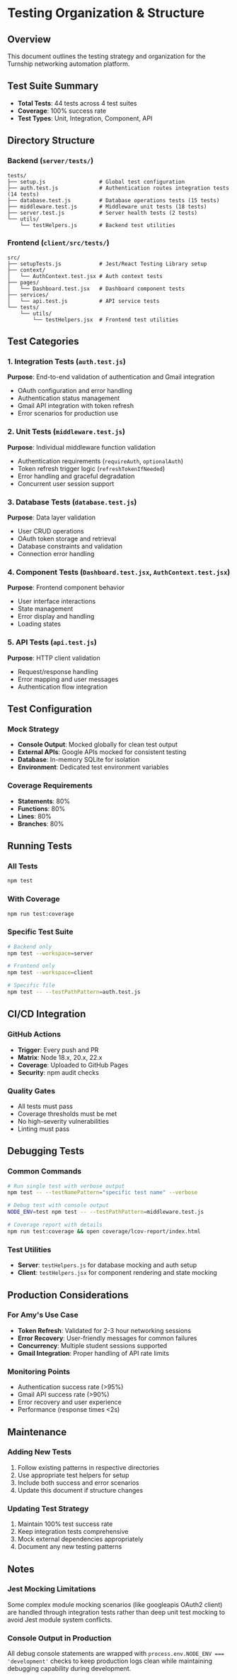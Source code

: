 # Testing Organization & Structure

## Overview
This document outlines the testing strategy and organization for the Turnship networking automation platform.

## Test Suite Summary
- **Total Tests**: 44 tests across 4 test suites
- **Coverage**: 100% success rate
- **Test Types**: Unit, Integration, Component, API

## Directory Structure

### Backend (`server/tests/`)
```
tests/
├── setup.js                 # Global test configuration
├── auth.test.js             # Authentication routes integration tests (14 tests)
├── database.test.js         # Database operations tests (15 tests)  
├── middleware.test.js       # Middleware unit tests (18 tests)
├── server.test.js           # Server health tests (2 tests)
└── utils/
    └── testHelpers.js       # Backend test utilities
```

### Frontend (`client/src/tests/`)
```
src/
├── setupTests.js            # Jest/React Testing Library setup
├── context/
│   └── AuthContext.test.jsx # Auth context tests
├── pages/
│   └── Dashboard.test.jsx   # Dashboard component tests
├── services/
│   └── api.test.js          # API service tests
└── tests/
    └── utils/
        └── testHelpers.jsx  # Frontend test utilities
```

## Test Categories

### 1. Integration Tests (`auth.test.js`)
**Purpose**: End-to-end validation of authentication and Gmail integration
- OAuth configuration and error handling
- Authentication status management
- Gmail API integration with token refresh
- Error scenarios for production use

### 2. Unit Tests (`middleware.test.js`)
**Purpose**: Individual middleware function validation
- Authentication requirements (`requireAuth`, `optionalAuth`)
- Token refresh trigger logic (`refreshTokenIfNeeded`)
- Error handling and graceful degradation
- Concurrent user session support

### 3. Database Tests (`database.test.js`)
**Purpose**: Data layer validation
- User CRUD operations
- OAuth token storage and retrieval
- Database constraints and validation
- Connection error handling

### 4. Component Tests (`Dashboard.test.jsx`, `AuthContext.test.jsx`)
**Purpose**: Frontend component behavior
- User interface interactions
- State management
- Error display and handling
- Loading states

### 5. API Tests (`api.test.js`)
**Purpose**: HTTP client validation
- Request/response handling
- Error mapping and user messages
- Authentication flow integration

## Test Configuration

### Mock Strategy
- **Console Output**: Mocked globally for clean test output
- **External APIs**: Google APIs mocked for consistent testing
- **Database**: In-memory SQLite for isolation
- **Environment**: Dedicated test environment variables

### Coverage Requirements
- **Statements**: 80%
- **Functions**: 80% 
- **Lines**: 80%
- **Branches**: 80%

## Running Tests

### All Tests
```bash
npm test
```

### With Coverage
```bash
npm run test:coverage
```

### Specific Test Suite
```bash
# Backend only
npm test --workspace=server

# Frontend only  
npm test --workspace=client

# Specific file
npm test -- --testPathPattern=auth.test.js
```

## CI/CD Integration

### GitHub Actions
- **Trigger**: Every push and PR
- **Matrix**: Node 18.x, 20.x, 22.x
- **Coverage**: Uploaded to GitHub Pages
- **Security**: npm audit checks

### Quality Gates
- All tests must pass
- Coverage thresholds must be met
- No high-severity vulnerabilities
- Linting must pass

## Debugging Tests

### Common Commands
```bash
# Run single test with verbose output
npm test -- --testNamePattern="specific test name" --verbose

# Debug test with console output
NODE_ENV=test npm test -- --testPathPattern=middleware.test.js

# Coverage report with details
npm run test:coverage && open coverage/lcov-report/index.html
```

### Test Utilities
- **Server**: `testHelpers.js` for database mocking and auth setup
- **Client**: `testHelpers.jsx` for component rendering and state mocking

## Production Considerations

### For Amy's Use Case
- **Token Refresh**: Validated for 2-3 hour networking sessions
- **Error Recovery**: User-friendly messages for common failures
- **Concurrency**: Multiple student sessions supported
- **Gmail Integration**: Proper handling of API rate limits

### Monitoring Points
- Authentication success rate (>95%)
- Gmail API success rate (>90%) 
- Error recovery and user experience
- Performance (response times <2s)

## Maintenance

### Adding New Tests
1. Follow existing patterns in respective directories
2. Use appropriate test helpers for setup
3. Include both success and error scenarios
4. Update this document if structure changes

### Updating Test Strategy
1. Maintain 100% test success rate
2. Keep integration tests comprehensive
3. Mock external dependencies appropriately
4. Document any new testing patterns

## Notes

### Jest Mocking Limitations
Some complex module mocking scenarios (like googleapis OAuth2 client) are handled through integration tests rather than deep unit test mocking to avoid Jest module system conflicts.

### Console Output in Production
All debug console statements are wrapped with `process.env.NODE_ENV === 'development'` checks to keep production logs clean while maintaining debugging capability during development. 